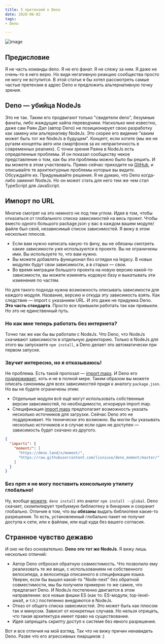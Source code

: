 ```yaml
---
title: 5 претензий к Deno
date: 2020-06-02
tags:
- Deno

---
```

![image](https://habrastorage.org/webt/ka/_t/u3/ka_tu3lvr1fdmqz2pcenakfznxy.png)

## Предисловие

Я не часть команды deno. Я не его фанат. Я не слежу за ним. Я даже не очень-то в него верю. Но видя негативную реакцию
сообщества просто не могу не вступится. В этой статье я бы хотел рассмотреть самые частые претензии в адрес Deno и
предложить альтернативную точку зрения.

## Deno — убийца NodeJs

Это не так. Таким его продвигают только "свидетели deno", безумные фанаты, либо жаждущие хайпа переводчики. Насколько
мне известно, даже сам Раян Дал (автор Deno) не позиционирует свою разработку как замену или альтернативу NodeJs. Это
скорее его видение "каким может быть тот же NodeJs в будущем". Концепт, если хотите (мы же не ругаем концепты авто или
смартфонов за их непрактичность в современных реалиях). С точки зрения Раяна в NodeJs есть определенные проблемы. И он
показал сообществу некое представление о том, как бы эти проблемы можно было бы решить. И вы можете в этом участвовать.
Прямо сейчас приходите на [GitHub](https://github.com/denoland/deno), и описывайте те архитектурные проблемы которые вы
видите. Обсуждайте их. Придумывайте решения. Я не думаю, что Deno когда-либо заменит NodeJs. Но он может стать для него
тем же чем стал TypeScript для JavaScript.

## Импорт по URL

Многие смотрят на это немного не под тем углом. Идея в том, чтобы отказаться от глобального списка зависимостей на весь
проект. Чтобы вместо одного большого package.json у вас в каждом вашем модуле/файле был свой, независимый список
зависимостей. Я вижу в этом несколько плюсов.

* Если вам нужно написать какую-то фичу, вы не обязаны смотреть какие зависимости уже используются в проекте. Вы не
  ограничены ими. Вы используете то, что вам нужно.
* Вы можете добавлять функционал без оглядки на legacy. В новых модулях будут свои зависимости, а в старых — свои.
* Во время миграции большого проекта на новую версию какой-то зависимости, вы можете изменять кодовую базу и выкатывать
  эти изменения по частям.

Но для такого подхода нужна возможность описывать зависимости для каждого модуля. Название, версию и откуда эту
зависимость взять. Как следствие — import с указанием URL. И это даже не придумка Deno. **Это часть стандарта**. Просто
все привыкли работать так как привыкли. Но это не единственный путь.

### Но как мне теперь работать без интернета?

Точно так же как бы вы работали с NodeJs. Что Deno, что NodeJs скачивают зависимости в отдельную директорию. Только в
NodeJs для этого вы запускаете `npm install`, а Deno делает это автоматически при первом запуске.

### Звучит интересно, но я отказываюсь!

Не проблема. Есть такой пропозал — [import maps](https://github.com/WICG/import-maps). И Deno
его [поддерживает](https://deno.land/manual/linking_to_external_code/import_maps), хоть и не в полной мере. Таким
образом вы можете описать синонимы для всех зависимостей придя к аналогу `package.json`. Но вы не будете ограничены
этим:

* Отдельные модули всё ещё могут использовать собственные версии зависимостей, по необходимости, игнорируя import map.
* Спецификация [import maps](https://github.com/WICG/import-maps) предполагает возможность указать несколько источников
  для загрузки. Сейчас Deno это не поддерживает. Но технически это возможно. Вы могли бы указывать несколько источников
  и в случае если один не доступен — зависимость будет скачано из другого.

```json
{
  "imports": {
    "moment/": [
      "https://deno.land/x/moment/",
      "https://raw.githubusercontent.com/lisniuse/deno_moment/master/"
    ]
  }
}
```

### Без npm я не могу поставить консольную утилиту глобально!

Ну, вообще [можете](https://deno.land/manual/tools/script_installer). `deno install` это аналог `npm install --global`.
Deno скачает, скомпилирует требуемую библиотеку в бинарник и сохранит глобально. Отличие в том, что вы **обязаны**
выдать библиотеке какие-то разрешения. То есть, установленный глобально пакет не получит доступа к сети, или к файлам,
или ещё куда без вашего согласия.

## Странное чувство дежавю

И оно не без основательно. **Deno это тот же NodeJs**. Я вижу лишь несколько отличий:

* Автор Deno отбросил обратную совместимость. Что позволило ему реализовать те же вещи, с использованием не собственного
  велосипеда, а велосипеда описанного в спецификации языка. Уверен, если бы вышел какой-то "Node-next" без обратной
  совместимости, мы бы получили примерно то же самое, что предлагает Deno. И NodeJs постепенно двигается в этом
  направлении: все новые фишки ES (как то: ES-модули, top-level-await, и т.п.) постепенно внедряются в NodeJs.
* Отказ от общего списка зависимостей. Это может быть как плюсом так и минусом. Зависит от конкретных случаев. Но нельзя
  отрицать, что такая архитектура имеет право на существование.
* Идея запрещать скрипту доступ к системе без явного разрешения.

Вот и все отличия на мой взгляд. Так что не вижу причин ненавидеть Deno. Разве что его агрессивных пиарщиков :)</cut>

